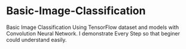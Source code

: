 # Basic-Image-Classification
Basic Image Classification Using TensorFlow dataset and models with Convolution Neural Network. I demonstrate Every Step so that beginer could understand easily.
